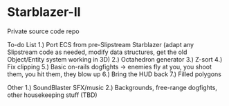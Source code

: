 # Starblazer-II
Private source code repo

To-do List
1.) Port ECS from pre-Slipstream Starblazer (adapt any Slipstream code as needed, modify data structures, get the old Object/Entity system working in 3D)
2.) Octahedron generator
3.) Z-sort
4.) Fix clipping
5.) Basic on-rails dogfights -> enemies fly at you, you shoot them, you hit them, they blow up
6.) Bring the HUD back
7.) Filled polygons

Other
1.) SoundBlaster SFX/music
2.) Backgrounds, free-range dogfights, other housekeeping stuff (TBD)
